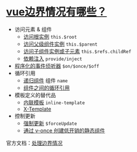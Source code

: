 # [vue边界情况有哪些？](https://github.com/haizlin/fe-interview/issues/478)



- 访问元素 & 组件
  - [访问根实例](https://cn.vuejs.org/v2/guide/components-edge-cases.html#访问根实例) `this.$root`
  - [访问父级组件实例](https://cn.vuejs.org/v2/guide/components-edge-cases.html#访问父级组件实例) `this.$parent`
  - [访问子组件实例或子元素](https://cn.vuejs.org/v2/guide/components-edge-cases.html#访问子组件实例或子元素) `this.$refs.childRef`
  - [依赖注入](https://cn.vuejs.org/v2/guide/components-edge-cases.html#依赖注入) `provide/inject`
- [程序化的事件侦听器](https://cn.vuejs.org/v2/guide/components-edge-cases.html#程序化的事件侦听器) `$on/$once/$off`
- 循环引用
  - [递归组件](https://cn.vuejs.org/v2/guide/components-edge-cases.html#递归组件) 组件 `name`
  - [组件之间的循环引用](https://cn.vuejs.org/v2/guide/components-edge-cases.html#组件之间的循环引用)
- 模板定义的替代品
  - [内联模板](https://cn.vuejs.org/v2/guide/components-edge-cases.html#内联模板) `inline-template`
  - [X-Template](https://cn.vuejs.org/v2/guide/components-edge-cases.html#X-Template)
- 控制更新
  - [强制更新](https://cn.vuejs.org/v2/guide/components-edge-cases.html#强制更新) `$forceUpdate`
  - [通过 v-once 创建低开销的静态组件](https://cn.vuejs.org/v2/guide/components-edge-cases.html#通过-v-once-创建低开销的静态组件)



官方文档：[处理边界情况](https://cn.vuejs.org/v2/guide/components-edge-cases.html)